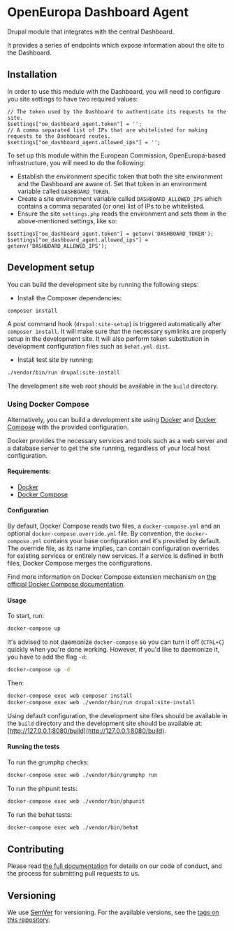 # OpenEuropa Dashboard Agent

Drupal module that integrates with the central Dashboard.

It provides a series of endpoints which expose information about the site to the Dashboard.

## Installation

In order to use this module with the Dashboard, you will need to configure you site settings to have two required values:

```
// The token used by the Dashboard to authenticate its requests to the site.
$settings["oe_dashboard_agent.token"] = '';
// A comma separated list of IPs that are whitelisted for making requests to the Dashboard routes.
$settings["oe_dashboard_agent.allowed_ips"] = '';
```

To set up this module within the European Commission, OpenEuropa-based infrastructure, you will need to do the following:

* Establish the environment specific token that both the site environment and the Dashboard are aware of. Set that token in an environment variable called `DASHBOARD_TOKEN`.
* Create a site environment variable called `DASHBOARD_ALLOWED_IPS` which contains a comma separated (or one) list of IPs to be whitelisted.
* Ensure the site `settings.php` reads the environment and sets them in the above-mentioned settings, like so:

```
$settings["oe_dashboard_agent.token"] = getenv('DASHBOARD_TOKEN');
$settings["oe_dashboard_agent.allowed_ips"] = getenv('DASHBOARD_ALLOWED_IPS');
```

## Development setup

You can build the development site by running the following steps:

* Install the Composer dependencies:

```bash
composer install
```

A post command hook (`drupal:site-setup`) is triggered automatically after `composer install`.
It will make sure that the necessary symlinks are properly setup in the development site.
It will also perform token substitution in development configuration files such as `behat.yml.dist`.

* Install test site by running:

```bash
./vendor/bin/run drupal:site-install
```

The development site web root should be available in the `build` directory.

### Using Docker Compose

Alternatively, you can build a development site using [Docker](https://www.docker.com/get-docker) and
[Docker Compose](https://docs.docker.com/compose/) with the provided configuration.

Docker provides the necessary services and tools such as a web server and a database server to get the site running,
regardless of your local host configuration.

#### Requirements:

- [Docker](https://www.docker.com/get-docker)
- [Docker Compose](https://docs.docker.com/compose/)

#### Configuration

By default, Docker Compose reads two files, a `docker-compose.yml` and an optional `docker-compose.override.yml` file.
By convention, the `docker-compose.yml` contains your base configuration and it's provided by default.
The override file, as its name implies, can contain configuration overrides for existing services or entirely new
services.
If a service is defined in both files, Docker Compose merges the configurations.

Find more information on Docker Compose extension mechanism on [the official Docker Compose documentation](https://docs.docker.com/compose/extends/).

#### Usage

To start, run:

```bash
docker-compose up
```

It's advised to not daemonize `docker-compose` so you can turn it off (`CTRL+C`) quickly when you're done working.
However, if you'd like to daemonize it, you have to add the flag `-d`:

```bash
docker-compose up -d
```

Then:

```bash
docker-compose exec web composer install
docker-compose exec web ./vendor/bin/run drupal:site-install
```

Using default configuration, the development site files should be available in the `build` directory and the development site
should be available at: [http://127.0.0.1:8080/build](http://127.0.0.1:8080/build).

#### Running the tests

To run the grumphp checks:

```bash
docker-compose exec web ./vendor/bin/grumphp run
```

To run the phpunit tests:

```bash
docker-compose exec web ./vendor/bin/phpunit
```

To run the behat tests:

```bash
docker-compose exec web ./vendor/bin/behat
```

## Contributing

Please read [the full documentation](https://github.com/openeuropa/openeuropa) for details on our code of conduct, and the process for submitting pull requests to us.

## Versioning

We use [SemVer](http://semver.org/) for versioning. For the available versions, see the [tags on this repository](https://github.com/openeuropa/oe_dashboard_agent/tags).
